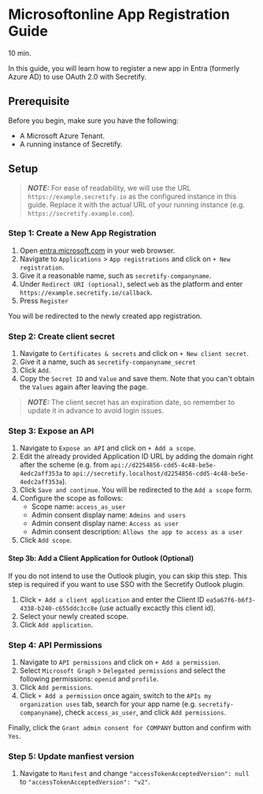 # Microsoftonline App Registration Guide

10 min.

In this guide, you will learn how to register a new app in Entra (formerly Azure AD) to use OAuth 2.0 with Secretify.

## Prerequisite

Before you begin, make sure you have the following:

* A Microsoft Azure Tenant.
* A running instance of Secretify.

## Setup

> **_NOTE:_**   For ease of readability, we will use the URL `https://example.secretify.io` as the configured instance in this guide. Replace it with the actual URL of your running instance (e.g. `https://secretify.example.com`).

### Step 1: Create a New App Registration

1. Open [entra.microsoft.com](https://entra.microsoft.com) in your web browser.
2. Navigate to `Applications` > `App registrations` and click on `+ New registration`.
3. Give it a reasonable name, such as `secretify-companyname`.
4. Under `Redirect URI (optional)`, select `web` as the platform and enter `https://example.secretify.io/callback`.
5. Press `Register`

You will be redirected to the newly created app registration.

### Step 2: Create client secret

1. Navigate to `Certificates & secrets` and click on `+ New client secret`.
2. Give it a name, such as `secretify-companyname_secret`
3. Click `Add`.
4. Copy the `Secret ID` and `Value` and save them. Note that you can't obtain the `Values` again after leaving the page.

> **_NOTE:_**   The client secret has an expiration date, so remember to update it in advance to avoid login issues.

### Step 3: Expose an API

1. Navigate to `Expose an API` and click on `+ Add a scope`.
2. Edit the already provided Application ID URL by adding the domain right after the scheme (e.g. from `api://d2254856-cdd5-4c48-be5e-4edc2aff353a` to `api://secretify.localhost/d2254856-cdd5-4c48-be5e-4edc2aff353a`).
3. Click `Save and continue`. You will be redirected to the `Add a scope` form.
4. Configure the scope as follows:
   * Scope name: `access_as_user`
   * Admin consent display name: `Admins and users`
   * Admin consent display name: `Access as user`
   * Admin consent description: `Allows the app to access as a user`
5. Click `Add scope`.

#### Step 3b: Add a Client Application for Outlook (Optional)

If you do not intend to use the Outlook plugin, you can skip this step. This step is required if you want to use SSO with the Secretify Outlook plugin.

1. Click `+ Add a client application` and enter the Client ID `ea5a67f6-b6f3-4338-b240-c655ddc3cc8e` (use actually excactly this client id).
2. Select your newly created scope.
3. Click `Add application`.

### Step 4: API Permissions

1. Navigate to `API permissions` and click on `+ Add a permission`.
2. Select `Microsoft Graph` > `Delegated permissions` and select the following permissions: `openid` and `profile`.
3. Click `Add permissions`.
4. Click `+ Add a permission` once again, switch to the `APIs my organization uses` tab, search for your app name (e.g. `secretify-companyname`), check `access_as_user`, and click `Add permissions`.

Finally, click the `Grant admin consent for COMPANY` button and confirm with `Yes`.

### Step 5: Update manfiest version

1. Navigate to `Manifest` and change `"accessTokenAcceptedVersion": null` to `"accessTokenAcceptedVersion": "v2"`.
